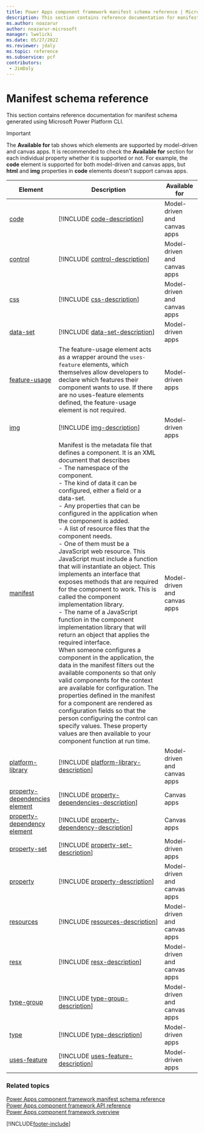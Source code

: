 ```yaml
---
title: Power Apps component framework manifest schema reference | Microsoft Docs
description: This section contains reference documentation for manifest schema generated using Microsoft Power Platform CLI.
ms.author: noazarur
author: noazarur-microsoft
manager: lwelicki
ms.date: 05/27/2022
ms.reviewer: jdaly
ms.topic: reference
ms.subservice: pcf
contributors:
 - JimDaly
---
```


# Manifest schema reference

This section contains reference documentation for manifest schema generated using Microsoft Power Platform CLI.

> [!IMPORTANT]
> The **Available for** tab shows which elements are supported by model-driven and canvas apps. It is recommended to check the **Available for** section for each individual property whether it is supported or not. For example, the **code** element is supported for both model-driven and canvas apps, but **html** and **img** properties in **code** elements doesn't support canvas apps. 

|Element|Description|Available for|
|----|-----------|-----|
|[code](code.md)|[!INCLUDE [code-description](includes/code-description.md)]|Model-driven and canvas apps|
|[control](control.md)|[!INCLUDE [control-description](includes/control-description.md)]|Model-driven and canvas apps|
|[css](css.md)|[!INCLUDE [css-description](includes/css-description.md)]|Model-driven and canvas apps|
|[data-set](data-set.md)|[!INCLUDE [data-set-description](includes/data-set-description.md)]|Model-driven apps|
|[feature-usage](feature-usage.md)|The feature-usage element acts as a wrapper around the `uses-feature` elements, which themselves allow developers to declare which features their component wants to use. If there are no uses-feature elements defined, the feature-usage element is not required.|Model-driven apps|
|[img](img.md)|[!INCLUDE [img-description](includes/img-description.md)]|Model-driven apps|
|[manifest](manifest.md)|Manifest is the metadata file that defines a component. It is an XML document that describes<br/> - The namespace of the component.<br/> - The kind of data it can be configured, either a field or a data-set.<br/> - Any properties that can be configured in the application when the component is added.<br/> - A list of resource files that the component needs.<br/> - One of them must be a JavaScript web resource. This JavaScript must include a function that will instantiate an object. This implements an interface that exposes methods that are required for the component to work. This is called the component implementation library.<br/> - The name of a JavaScript function in the component implementation library that will return an object that applies the required interface.<br/> When someone configures a component in the application, the data in the manifest filters out the available components so that only valid components for the context are available for configuration. The properties defined in the manifest for a component are rendered as configuration fields so that the person configuring the control can specify values. These property values are then available to your component function at run time.|Model-driven and canvas apps|
|[platform-library](platform-library.md)|[!INCLUDE [platform-library-description](includes/platform-library-description.md)]|Model-driven and canvas apps|
|[property-dependencies element](property-dependencies.md)|[!INCLUDE [property-dependencies-description](includes/property-dependencies-description.md)]|Canvas apps|
|[property-dependency element](property-dependency.md)|[!INCLUDE [property-dependency-description](includes/property-dependency-description.md)]|Canvas apps|
|[property-set](property-set.md)|[!INCLUDE [property-set-description](includes/property-set-description.md)]|Model-driven apps|
|[property](property.md)|[!INCLUDE [property-description](includes/property-description.md)]|Model-driven and canvas apps|
|[resources](resources.md)|[!INCLUDE [resources-description](includes/resources-description.md)]|Model-driven and canvas apps|
|[resx](resx.md)|[!INCLUDE [resx-description](includes/resx-description.md)]|Model-driven and canvas apps|
|[type-group](type-group.md)|[!INCLUDE [type-group-description](includes/type-group-description.md)]|Model-driven and canvas apps|
|[type](type.md)|[!INCLUDE [type-description](includes/type-description.md)]|Model-driven apps|
|[uses-feature](uses-feature.md)|[!INCLUDE [uses-feature-description](includes/uses-feature-description.md)]|Model-driven apps|


### Related topics

[Power Apps component framework manifest schema reference](index.md)<br/>
[Power Apps component framework API reference](../reference/index.md)<br/>
[Power Apps component framework overview](../overview.md)

[!INCLUDE[footer-include](../../../includes/footer-banner.md)]